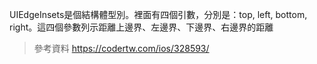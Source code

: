 UIEdgeInsets是個結構體型別。裡面有四個引數，分別是：top, left, bottom, right。這四個參數列示距離上邊界、左邊界、下邊界、右邊界的距離

>參考資料
https://codertw.com/ios/328593/  